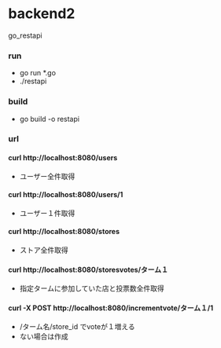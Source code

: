 # backend2
go_restapi

### run
- go run *.go
- ./restapi

### build
- go build -o restapi

### url

#### curl http://localhost:8080/users
- ユーザー全件取得

#### curl http://localhost:8080/users/1
- ユーザー１件取得

#### curl http://localhost:8080/stores
- ストア全件取得

#### curl http://localhost:8080/storesvotes/ターム１
- 指定タームに参加していた店と投票数全件取得

#### curl -X POST http://localhost:8080/incrementvote/ターム１/1
- /ターム名/store_id でvoteが１増える
- ない場合は作成
